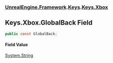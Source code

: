 ### [UnrealEngine.Framework](./UnrealEngine-Framework.md 'UnrealEngine.Framework').[Keys](./Keys.md 'UnrealEngine.Framework.Keys').[Keys.Xbox](./Keys-Xbox.md 'UnrealEngine.Framework.Keys.Xbox')
## Keys.Xbox.GlobalBack Field
  
```csharp
public const GlobalBack;
```
#### Field Value
[System.String](https://docs.microsoft.com/en-us/dotnet/api/System.String 'System.String')  
